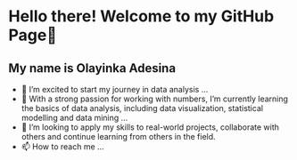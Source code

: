  # Hello there! Welcome to my GitHub Page👋
 ## My name is Olayinka Adesina
- 👀 I’m excited to start my journey in data analysis  ...
- 🌱 With a strong passion for working with numbers, I’m currently learning the basics of data analysis, including data visualization, statistical modelling and data mining ...
- 💞️ I’m looking to apply my skills to real-world projects, collaborate with others and continue learning from others in the field.
- 📫 How to reach me ...
